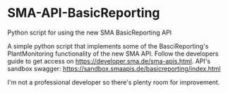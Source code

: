 # SMA-API-BasicReporting
Python script for using the new SMA BasicReporting API

A simple python script that implements some of the BasciReporting's PlantMonitoring functionality of the new SMA API. Follow the developers guide to get access on https://developer.sma.de/sma-apis.html.
API's sandbox swagger: https://sandbox.smaapis.de/basicreporting/index.html

I'm not a professional developer so there's plenty room for improvement.
